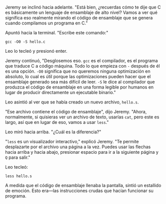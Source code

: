 Jeremy se inclinó hacia adelante. "Está bien, ¿recuerdas cómo te dije que C es básicamente un lenguaje de ensamblaje de alto nivel? Vamos a ver qué significa eso realmente mirando el código de ensamblaje que se genera cuando compilamos un programa en C."

Apuntó hacia la terminal. "Escribe este comando:"

```
gcc -O0 -S hello.c
```

Leo lo tecleó y presionó enter.

Jeremy continuó, "Desglosemos eso. `gcc` es el compilador, es el programa que traduce C a código máquina. Todo lo que empieza con `-` después de él es una opción. `-O0` significa que no queremos ninguna optimización en absoluto, lo cual es útil porque las optimizaciones pueden hacer que el ensamblaje generado sea más difícil de leer. `-S` le dice al compilador que produzca el código de ensamblaje en una forma legible por humanos en lugar de producir directamente un ejecutable binario."

Leo asintió al ver que se había creado un nuevo archivo, `hello.s`.

"Ese archivo contiene el código de ensamblaje", dijo Jeremy. "Ahora, normalmente, si quisieras ver un archivo de texto, usarías `cat`, pero este es largo, así que en lugar de eso, vamos a usar `less`."

Leo miró hacia arriba. "¿Cuál es la diferencia?"

"`less` es un visualizador interactivo," explicó Jeremy. "Te permite desplazarte por el archivo una página a la vez. Puedes usar las flechas hacia arriba y hacia abajo, presionar espacio para ir a la siguiente página y `Q` para salir."

Leo tecleó:

```
less hello.s
```

A medida que el código de ensamblaje llenaba la pantalla, sintió un estallido de emoción. Esto era—las instrucciones crudas que hacían funcionar su programa.